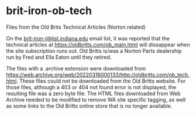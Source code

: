 # brit-iron-ob-tech
Files from the Old Brits Technical Articles (Norton related)

On the brit-iron-l@list.indiana.edu email list, it was reported that the technical articles at https://oldbritts.com/ob_main.html will dissappear when the site subscription runs out. Old Britts is/was a Norton Parts dealership run by Fred and Ella Eaton until they retired.

The files with a .archive extension were downloaded from https://web.archive.org/web/20220316000133/http://oldbritts.com/ob_tech.html. These files could not be downloaded from the Old Britts website. For those files, although a 403 or 404 not found error is not displayed, the resulting file was a zero byte file. The HTML files downloaded from Web Archive needed to be modified to remove WA site specific tagging, as well as some links to the Old Britts online store that is no longer available.
